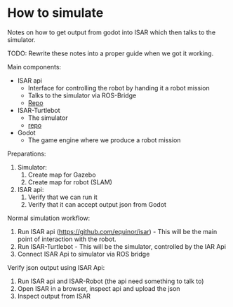 # How to simulate

Notes on how to get output from godot into ISAR which then talks to the simulator.

TODO: Rewrite these notes into a proper guide when we got it working.


Main components:
- ISAR api    
  - Interface for controlling the robot by handing it a robot mission
  - Talks to the simulator via ROS-Bridge
  - [Repo](https://github.com/equinor/isar)
- ISAR-Turtlebot  
  - The simulator
  - [repo](https://github.com/equinor/isar-turtlebot)  
- Godot  
  - The game engine where we produce a robot mission



Preparations:
1. Simulator:
   1. Create map for Gazebo
   1. Create map for robot (SLAM)
1. ISAR api:
   1. Verify that we can run it
   1. Verify that it can accept output json from Godot


Normal simulation workflow:
1. Run ISAR api (https://github.com/equinor/isar) - This will be the main point of interaction with the robot.
1. Run ISAR-Turtlebot - This will be the simulator, controlled by the IAR Api
1. Connect ISAR Api to simulator via ROS bridge

Verify json output using ISAR Api:
1. Run ISAR api and ISAR-Robot (the api need something to talk to)
1. Open ISAR in a browser, inspect api and upload the json
1. Inspect output from ISAR
